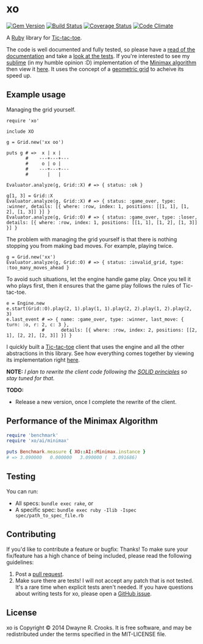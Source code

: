 # xo

[![Gem Version](https://badge.fury.io/rb/xo.svg)](http://badge.fury.io/rb/xo) [![Build Status](https://travis-ci.org/dwayne/xo.svg?branch=master)](https://travis-ci.org/dwayne/xo) [![Coverage Status](https://coveralls.io/repos/dwayne/xo/badge.png)](https://coveralls.io/r/dwayne/xo) [![Code Climate](https://codeclimate.com/github/dwayne/xo.png)](https://codeclimate.com/github/dwayne/xo)

A [Ruby](http://www.ruby-lang.org/en/) library for [Tic-tac-toe](http://en.wikipedia.org/wiki/Tic-tac-toe).

The code is well documented and fully tested, so please have a [read of the documentation](http://rubydoc.info/github/dwayne/xo) and take a [look at the tests](https://github.com/dwayne/xo/tree/master/spec/xo). If you're interested to see my [sublime](https://www.google.tt/search?q=define%3A+sublime) (in my humble opinion :D) implementation of the [Minimax algorithm](http://en.wikipedia.org/wiki/Minimax#Minimax_algorithm_with_alternate_moves) then view it [here](https://github.com/dwayne/xo/blob/master/lib/xo/ai/minimax.rb#L23). It uses the concept of a [geometric grid](https://github.com/dwayne/xo/blob/master/lib/xo/ai/geometric_grid.rb) to acheive its speed up.

## Example usage

Managing the grid yourself.

```
require 'xo'

include XO

g = Grid.new('xx oo')

puts g # =>  x | x |
       #    ---+---+---
       #     o | o |
       #    ---+---+---
       #       |   |

Evaluator.analyze(g, Grid::X) # => { status: :ok }

g[1, 3] = Grid::X
Evaluator.analyze(g, Grid::X) # => { status: :game_over, type: :winner, details: [{ where: :row, index: 1, positions: [[1, 1], [1, 2], [1, 3]] }] }
Evaluator.analyze(g, Grid::O) # => { status: :game_over, type: :loser, details: [{ where: :row, index: 1, positions: [[1, 1], [1, 2], [1, 3]] }] }
```

The problem with managing the grid yourself is that there is nothing stopping you from making bad moves. For example, playing twice.

```
g = Grid.new('xx')
Evaluator.analyze(g, Grid::O) # => { status: :invalid_grid, type: :too_many_moves_ahead }
```

To avoid such situations, let the engine handle game play. Once you tell it who plays first, then it ensures that the game play follows the rules of Tic-tac-toe.

```
e = Engine.new
e.start(Grid::O).play(2, 1).play(1, 1).play(2, 2).play(1, 2).play(2, 3)
e.last_event # => { name: :game_over, type: :winner, last_move: { turn: :o, r: 2, c: 3 },
             #      details: [{ where: :row, index: 2, positions: [[2, 1], [2, 2], [2, 3]] }] }
```

I quickly built a [Tic-tac-toe](http://en.wikipedia.org/wiki/Tic-tac-toe) client that uses the engine and all the other abstractions in this library. See how everything comes together by viewing its implementation right [here](https://github.com/dwayne/xo/blob/master/bin/xo).

**NOTE:** *I plan to rewrite the client code following the [SOLID principles](http://en.wikipedia.org/wiki/SOLID_(object-oriented_design)) so stay tuned for that.*

**TODO:**

- Release a new version, once I complete the rewrite of the client.

## Performance of the Minimax Algorithm

```ruby
require 'benchmark'
require 'xo/ai/minimax'

puts Benchmark.measure { XO::AI::Minimax.instance }
# => 3.090000   0.000000   3.090000 (  3.091686)
```

## Testing

You can run:

- All specs: `bundle exec rake`, or
- A specific spec: `bundle exec ruby -Ilib -Ispec spec/path_to_spec_file.rb`

## Contributing

If you'd like to contribute a feature or bugfix: Thanks! To make sure your fix/feature has a high chance of being included, please read the following guidelines:

1. Post a [pull request](https://github.com/dwayne/xo/compare/).
2. Make sure there are tests! I will not accept any patch that is not tested. It's a rare time when explicit tests aren't needed. If you have questions about writing tests for xo, please open a [GitHub issue](https://github.com/dwayne/xo/issues/new).

## License

xo is Copyright © 2014 Dwayne R. Crooks. It is free software, and may be redistributed under the terms specified in the MIT-LICENSE file.
